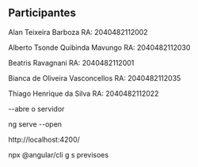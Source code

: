 ## Participantes

Alan Teixeira Barboza
RA: 2040482112002

Alberto Tsonde Quibinda Mavungo
RA: 2040482112030

Beatris Ravagnani
RA: 2040482112001

Bianca de Oliveira Vasconcellos 
RA: 2040482112035

Thiago Henrique da Silva 
RA: 2040482112022


--abre o servidor

ng serve --open


http://localhost:4200/

npx @angular/cli g s previsoes

